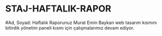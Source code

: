 # STAJ-HAFTALIK-RAPOR
#Ad, Soyad: Haftalık Raporunuz
Murat Emin Baykan web tasarım kısmını bitirdik yönetim paneli kısmı için çalışmalarımız devam ediyor.
